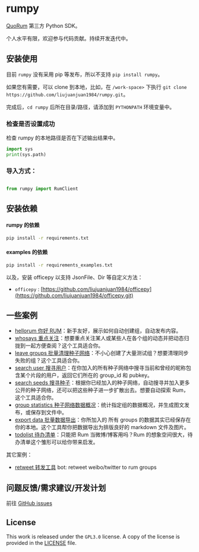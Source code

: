 # rumpy

[QuoRum](https://github.com/rumsystem/quorum) 第三方 Python SDK。

个人水平有限，欢迎参与代码贡献。持续开发迭代中。


## 安装使用

目前 `rumpy` 没有采用 pip 等发布，所以不支持 `pip install rumpy`。

如果您有需要，可以 clone 到本地，比如，在 `/work-space>` 下执行 ```git clone https://github.com/liujuanjuan1984/rumpy.git```。

完成后，`cd rumpy` 后所在目录/路径，请添加到 `PYTHONPATH` 环境变量中。

### 检查是否设置成功

检查 rumpy 的本地路径是否在下述输出结果中。

```py
import sys
print(sys.path)
```

### 导入方式：

```py

from rumpy import RumClient

```

## 安装依赖

#### rumpy 的依赖

```sh
pip install -r requirements.txt
```

#### examples 的依赖

```sh
pip install -r requirements_examples.txt
```

以及，安装 officepy 以支持 JsonFile、Dir 等自定义方法：

- `officepy` : [https://github.com/liujuanjuan1984/officepy](https://github.com/liujuanjuan1984/officepy.git)


## 一些案例

- [hellorum 你好 RUM](./examples/hellorum)：新手友好，展示如何自动创建组，自动发布内容。
- [whosays 重点关注](./examples/whosays)：想要重点关注某人或某些人在各个组的动态并把动态归拢到一起方便查阅？这个工具适合你。
- [leave groups 批量清理种子网络](./examples/leave_groups)：不小心创建了大量测试组？想要清理同步失败的组？这个工具适合你。
- [search user 搜寻用户](./examples/search_user)：在你加入的所有种子网络中搜寻当前和曾经的昵称包含某个片段的用户，返回它们所在的 group_id 和 pubkey。
- [search seeds 搜寻种子](./examples/search_seeds)：根据你已经加入的种子网络，自动搜寻并加入更多公开的种子网络，还可以把这些种子进一步扩散出去。想要自动探索 Rum，这个工具适合你。
- [group statistics 种子网络数据概况](./examples/group_statistics)：统计指定组的数据概况，并生成图文发布，或保存到文件中。
- [export data 批量数据导出](./examples/export_data)：你所加入的 所有 groups 的数据其实已经保存在你的本地。这个工具帮你把数据导出为排版良好的 markdown 文件及图片。
- [todolist 待办清单](./examples/todolist)：只能把 Rum 当微博/博客用吗？Rum 的想象空间很大，待办清单这个雏形可以给你带来启发。


其它案例：

- [retweet 转发工具](https://github.com/liujuanjuan1984/retweet) bot: retweet weibo/twitter to rum groups

## 问题反馈/需求建议/开发计划

前往 [GitHub issues](https://github.com/liujuanjuan1984/rumpy/issues)

## License

This work is released under the `GPL3.0` license. A copy of the license is provided in the [LICENSE](./LICENSE) file.
